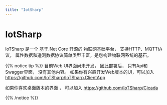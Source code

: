 ```yaml
---
title: "IotSharp"
---
```


# IotSharp

IoTSharp 是一个 基于.Net Core 开源的 物联网基础平台， 支持HTTP、MQTT协议， 属性数据和遥测数据协议简单类型丰富，是您构建物联网系统的基石。 

{{% notice tip %}} 
目前Web UI界面尚未开发， 因此部署后， 只有Api和Swagger界面， 没有其他内容。 如果你有兴趣开发Web版本的UI，可以加入 <https://github.com/IoTSharp/IoTSharp.ClientApp> 

如果你喜欢桌面版本的界面 ， 可以加入 <https://github.com/IoTSharp/Cicada> 

{{% /notice %}}

 